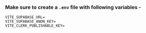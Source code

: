 ### Make sure to create a `.env` file with following variables -
```
VITE_SUPABASE_URL=
VITE_SUPABASE_ANON_KEY=
VITE_CLERK_PUBLISHABLE_KEY=
```
